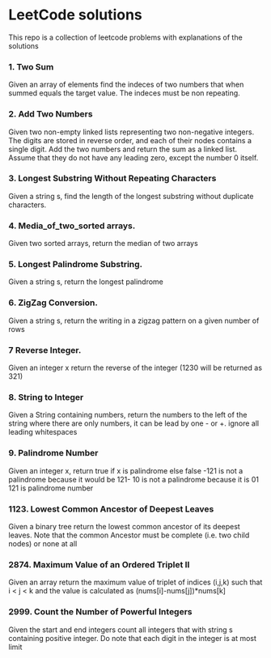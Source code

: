 # LeetCode solutions

This repo is a collection of leetcode problems with explanations of the solutions


### 1. Two Sum
Given an array of elements find the indeces of two numbers that when summed equals the target value.
The indeces must be non repeating.

### 2. Add Two Numbers
Given two non-empty linked lists representing two non-negative integers. The digits are stored in reverse order, and each of their nodes contains a single digit. Add the two numbers and return the sum as a linked list. Assume that they do not have any leading zero, except the number 0 itself.

### 3. Longest Substring Without Repeating Characters
Given a string s, find the length of the  longest substring without duplicate characters.

### 4. Media_of_two_sorted arrays.
Given two sorted arrays, return the median of two arrays

### 5. Longest Palindrome Substring.
Given a string s, return the longest palindrome

### 6. ZigZag Conversion.
Given a string s, return the writing in a zigzag pattern on a given number of rows

### 7 Reverse Integer.
Given an integer x return the reverse of the integer (1230 will be returned as 321)


### 8. String to Integer
Given a String containing numbers, return the numbers to the left of the string where there are only numbers, it can be lead by one - or +. ignore all leading whitespaces

### 9. Palindrome Number
Given an integer x, return true if x is palindrome else false
-121 is not a palindrome because it would be 121-
10 is not a palindrome because it is 01
121 is palindrome number

### 1123. Lowest Common Ancestor of Deepest Leaves
Given a binary tree return the lowest common ancestor of its deepest leaves. Note that the common Ancestor must be complete (i.e. two child nodes) or none at all

### 2874. Maximum Value of an Ordered Triplet II
Given an array return the maximum value of triplet of indices (i,j,k) such that i < j < k and the value is calculated as (nums[i]-nums[j])*nums[k]

### 2999. Count the Number of Powerful Integers
Given the start and end integers count all integers that with string s containing positive integer. Do note that each digit in the integer is at most limit
